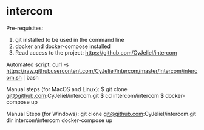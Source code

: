 # intercom

Pre-requisites:
1) git installed to be used in the command line
2) docker and docker-compose installed
3) Read access to the project:  https://github.com/CyJeliel/intercom

Automated script:
curl -s https://raw.githubusercontent.com/CyJeliel/intercom/master/intercom/intercom.sh | bash

Manual steps (for MacOS and Linux):
$ git clone git@github.com:CyJeliel/intercom.git
$ cd intercom/intercom
$ docker-compose up

Manual Steps (for Windows):
git clone git@github.com:CyJeliel/intercom.git
dir intercom\intercom
docker-compose up
